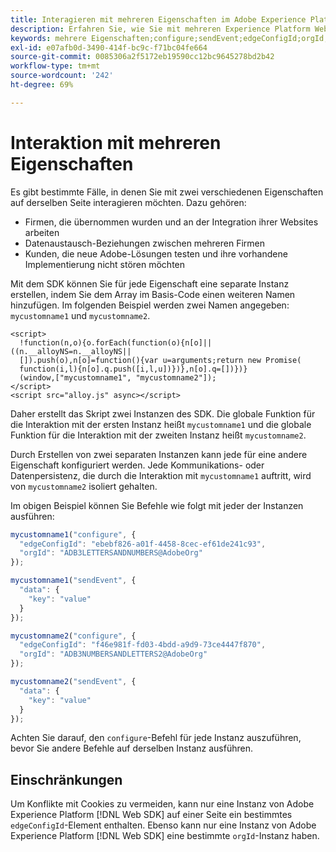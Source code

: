 ```yaml
---
title: Interagieren mit mehreren Eigenschaften im Adobe Experience Platform Web SDK
description: Erfahren Sie, wie Sie mit mehreren Experience Platform Web SDK-Eigenschaften interagieren.
keywords: mehrere Eigenschaften;configure;sendEvent;edgeConfigId;orgId;
exl-id: e07afb0d-3490-414f-bc9c-f71bc04fe664
source-git-commit: 0085306a2f5172eb19590cc12bc9645278bd2b42
workflow-type: tm+mt
source-wordcount: '242'
ht-degree: 69%

---
```


# Interaktion mit mehreren Eigenschaften

Es gibt bestimmte Fälle, in denen Sie mit zwei verschiedenen Eigenschaften auf derselben Seite interagieren möchten. Dazu gehören:

* Firmen, die übernommen wurden und an der Integration ihrer Websites arbeiten
* Datenaustausch-Beziehungen zwischen mehreren Firmen
* Kunden, die neue Adobe-Lösungen testen und ihre vorhandene Implementierung nicht stören möchten

Mit dem SDK können Sie für jede Eigenschaft eine separate Instanz erstellen, indem Sie dem Array im Basis-Code einen weiteren Namen hinzufügen. Im folgenden Beispiel werden zwei Namen angegeben: `mycustomname1` und `mycustomname2`.

```markup
<script>
  !function(n,o){o.forEach(function(o){n[o]||((n.__alloyNS=n.__alloyNS||
  []).push(o),n[o]=function(){var u=arguments;return new Promise(
  function(i,l){n[o].q.push([i,l,u])})},n[o].q=[])})}
  (window,["mycustomname1", "mycustomname2"]);
</script>
<script src="alloy.js" async></script>
```

Daher erstellt das Skript zwei Instanzen des SDK. Die globale Funktion für die Interaktion mit der ersten Instanz heißt `mycustomname1` und die globale Funktion für die Interaktion mit der zweiten Instanz heißt `mycustomname2`.

Durch Erstellen von zwei separaten Instanzen kann jede für eine andere Eigenschaft konfiguriert werden. Jede Kommunikations- oder Datenpersistenz, die durch die Interaktion mit `mycustomname1` auftritt, wird von `mycustomname2` isoliert gehalten.

Im obigen Beispiel können Sie Befehle wie folgt mit jeder der Instanzen ausführen:

```javascript
mycustomname1("configure", {
  "edgeConfigId": "ebebf826-a01f-4458-8cec-ef61de241c93",
  "orgId": "ADB3LETTERSANDNUMBERS@AdobeOrg"
});

mycustomname1("sendEvent", {
  "data": {
    "key": "value"
  }
});

mycustomname2("configure", {
  "edgeConfigId": "f46e981f-fd03-4bdd-a9d9-73ce4447f870",
  "orgId": "ADB3NUMBERSANDLETTERS2@AdobeOrg"
});

mycustomname2("sendEvent", {
  "data": {
    "key": "value"
  }
});
```

Achten Sie darauf, den `configure`-Befehl für jede Instanz auszuführen, bevor Sie andere Befehle auf derselben Instanz ausführen.

## Einschränkungen

Um Konflikte mit Cookies zu vermeiden, kann nur eine Instanz von Adobe Experience Platform [!DNL Web SDK] auf einer Seite ein bestimmtes `edgeConfigId`-Element enthalten. Ebenso kann nur eine Instanz von Adobe Experience Platform [!DNL Web SDK] eine bestimmte `orgId`-Instanz haben.
